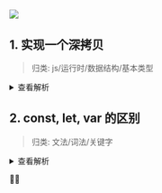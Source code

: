 # ![](https://static001.geekbang.org/resource/image/6a/9b/6aec0a09381a2f74014ec604ef99c19b.png)

## 1. 实现一个深拷贝

> 归类: js/运行时/数据结构/基本类型

<details>
<summary>查看解析</summary>
这个实际上是考察基本型中Object类型的细节。在js中，对象是引用类型，比如我们先定义了一个`obj1 = {name:"test"}`,然后我们让`obj2=obj`,那么实际上obj1和obj2在指向的是同一片内存地址。修改obj1，obj2也会改变，反之亦然。深拷贝相当于是一份数据，两个别名。

深拷贝则不然，就像克隆人，拷贝完了之后就是完全的另外一个个体，两个对象之间互不打扰。深拷贝主要要解决的就是数组和对象两个格式，因为可能会有无线嵌套，所以我们一定要用递归来做

```
const deepClone = obj => {
	if (Array.isArray(obj)) return [...obj]
	let newObj = {}
	for (let key in obj) {
		newObj[key] =
			typeof obj[key] === "object" ? deepClone(obj[key]) : obj[key]
	}
	return newObj
}
```

</details>

## 2. const, let, var 的区别

> 归类: 文法/词法/关键字

<details>
<summary>查看解析</summary>
这三个都是js中用于定义元素的关键字，前两者是es6新引入的特性.js中一共有`6种声明对象的方法`，分别是var,function(es5中)，const,let,import,class.

变量提升即，在变量定义前也可以引用，只不过返回 undefined。暂时性死区即在作用于中，一旦声明了该变量，则在声明之前，该变量均不可使用

| 声明方式 | 变量提升 | 块级作用域 | 暂时性死区 | 重复声明 | 特点                                               |
| -------- | -------- | ---------- | ---------- | -------- | -------------------------------------------------- |
| var      | ✅       | ⛔️        | ⛔️        | ✅       | -                                                  |
| let      | ⛔️      | ✅         | ✅         | ⛔️      | -                                                  |
| const    | ⛔️      | ✅         | ✅         | ⛔️      | 定义时需要赋值，之后值不可以改变（对象的属性可以） |

</details>


